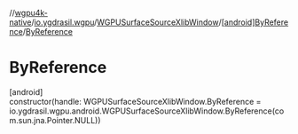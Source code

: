//[wgpu4k-native](../../../../index.md)/[io.ygdrasil.wgpu](../../index.md)/[WGPUSurfaceSourceXlibWindow](../index.md)/[[android]ByReference](index.md)/[ByReference](-by-reference.md)

# ByReference

[android]\
constructor(handle: WGPUSurfaceSourceXlibWindow.ByReference = io.ygdrasil.wgpu.android.WGPUSurfaceSourceXlibWindow.ByReference(com.sun.jna.Pointer.NULL))